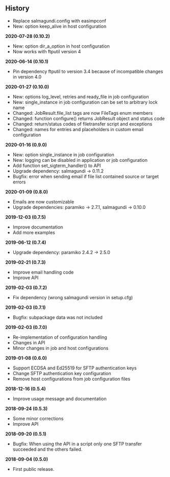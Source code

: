 History
-------

 - Replace salmagundi.config with easimpconf
 - New: option keep_alive in host configuration

**2020-07-28 (0.10.2)**
 - New: option dir_a_option in host configuration
 - Now works with ftputil version 4

**2020-06-14 (0.10.1)**
 - Pin dependency ftputil to version 3.4 because of incompatible changes in version 4.0

**2020-01-27 (0.10.0)**
 - New: options log_level, retries and ready_file in job configuration
 - New: single_instance in job configuration can be set to arbitrary lock name
 - Changed: JobResult.file_list tags are now FileTags enum members
 - Changed: function configure() returns JobResult object and status code
 - Changed: return/status codes of filetransfer script and exceptions
 - Changed: names for entries and placeholders in custom email configuration

**2020-01-16 (0.9.0)**
 - New: option single_instance in job configuration
 - New: logging can be disabled in application or job configuration
 - Add function set_sigterm_handler() to API
 - Upgrade dependency: salmagundi -> 0.11.2
 - Bugfix: error when sending email if file list contained source or target errors

**2020-01-09 (0.8.0)**
 - Emails are now customizable
 - Upgrade dependencies: paramiko -> 2.7.1, salmagundi -> 0.10.0

**2019-12-03 (0.7.5)**
 - Improve documentation
 - Add more examples

**2019-06-12 (0.7.4)**
 - Upgrade dependency: paramiko 2.4.2 -> 2.5.0

**2019-02-21 (0.7.3)**
 - Improve email handling code
 - Improve API

**2019-02-03 (0.7.2)**
 - Fix dependency (wrong salmagundi version in setup.cfg)

**2019-02-03 (0.7.1)**
 - Bugfix: subpackage data was not included

**2019-02-03 (0.7.0)**
 - Re-implementation of configuration handling
 - Changes in API
 - Minor changes in job and host configurations

**2019-01-08 (0.6.0)**
 - Support ECDSA and Ed25519 for SFTP authentication keys
 - Change SFTP authentication key configuration
 - Remove host configurations from job configuration files

**2018-12-16 (0.5.4)**
 - Improve usage message and documentation

**2018-09-24 (0.5.3)**
 - Some minor corrections
 - Improve API

**2018-09-20 (0.5.1)**
 - Bugfix: When using the API in a script only one SFTP transfer succeeded and the others failed.

**2018-09-04 (0.5.0)**
 - First public release.
